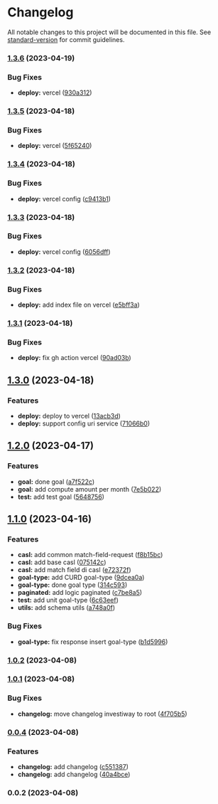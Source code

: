 # Changelog

All notable changes to this project will be documented in this file. See [standard-version](https://github.com/conventional-changelog/standard-version) for commit guidelines.

### [1.3.6](https://github.com/Investiway/investiway-back/compare/v1.3.5...v1.3.6) (2023-04-19)


### Bug Fixes

* **deploy:** vercel ([930a312](https://github.com/Investiway/investiway-back/commit/930a312bf312c167873f01f47b564dbafcb5ad0b))

### [1.3.5](https://github.com/Investiway/investiway-back/compare/v1.3.4...v1.3.5) (2023-04-18)


### Bug Fixes

* **deploy:** vercel ([5f65240](https://github.com/Investiway/investiway-back/commit/5f6524002200ad8287127282df28d48c7bdea2ca))

### [1.3.4](https://github.com/Investiway/investiway-back/compare/v1.3.3...v1.3.4) (2023-04-18)


### Bug Fixes

* **deploy:** vercel config ([c9413b1](https://github.com/Investiway/investiway-back/commit/c9413b18aa2122cac90617efbfe91335c663d4fa))

### [1.3.3](https://github.com/Investiway/investiway-back/compare/v1.3.2...v1.3.3) (2023-04-18)


### Bug Fixes

* **deploy:** vercel config ([6056dff](https://github.com/Investiway/investiway-back/commit/6056dff966029f7b41465fcd20652ea4c8ed2e66))

### [1.3.2](https://github.com/Investiway/investiway-back/compare/v1.3.1...v1.3.2) (2023-04-18)


### Bug Fixes

* **deploy:** add index file on vercel ([e5bff3a](https://github.com/Investiway/investiway-back/commit/e5bff3adeb9c7b8cb0a739a72a20297c71115d01))

### [1.3.1](https://github.com/Investiway/investiway-back/compare/v1.3.0...v1.3.1) (2023-04-18)


### Bug Fixes

* **deploy:** fix gh action vercel ([90ad03b](https://github.com/Investiway/investiway-back/commit/90ad03b554da17c8f8fb291479aaed6079421963))

## [1.3.0](https://github.com/Investiway/investiway-back/compare/v1.2.0...v1.3.0) (2023-04-18)


### Features

* **deploy:** deploy to vercel ([13acb3d](https://github.com/Investiway/investiway-back/commit/13acb3d832b3ab38cb11dab272d04664525ddea8))
* **deploy:** support config uri service ([71066b0](https://github.com/Investiway/investiway-back/commit/71066b0430c29991ab16683a73f492bc4a66faba))

## [1.2.0](https://github.com/Investiway/investiway-back/compare/v1.1.0...v1.2.0) (2023-04-17)


### Features

* **goal:**  done goal ([a7f522c](https://github.com/Investiway/investiway-back/commit/a7f522c336bf936d15312782ed5c5676d0fb03ca))
* **goal:** add compute amount per month ([7e5b022](https://github.com/Investiway/investiway-back/commit/7e5b022d50ebc43cdbb7d956837c1515e1348572))
* **test:** add test goal ([5648756](https://github.com/Investiway/investiway-back/commit/5648756d147bb07b5a20d74e140929e5ac54c73f))

## [1.1.0](https://github.com/Investiway/investiway-back/compare/v1.0.2...v1.1.0) (2023-04-16)


### Features

* **casl:** add  common match-field-request ([f8b15bc](https://github.com/Investiway/investiway-back/commit/f8b15bcb1cfeec6956229a60b525123bae2e2c99))
* **casl:** add base casl ([075142c](https://github.com/Investiway/investiway-back/commit/075142cde40a0e88161b90134fb3417deb4c2962))
* **casl:** add match field di casl ([e72372f](https://github.com/Investiway/investiway-back/commit/e72372f522e7fa85b838a7ac377d632965b48309))
* **goal-type:** add CURD goal-type ([9dcea0a](https://github.com/Investiway/investiway-back/commit/9dcea0aea5d6614eb0ca2fee2a7769f5992429c3))
* **goal-type:** done goal type ([314c593](https://github.com/Investiway/investiway-back/commit/314c5932a70cafccc21d8861c9b344c87e3f94f2))
* **paginated:** add logic paginated ([c7be8a5](https://github.com/Investiway/investiway-back/commit/c7be8a5a8f59975d74da194f4476253b5f32bd8a))
* **test:** add unit goal-type ([6c63eef](https://github.com/Investiway/investiway-back/commit/6c63eef6ea876af563ee68674f9cd6eade10201a))
* **utils:** add schema utils ([a748a0f](https://github.com/Investiway/investiway-back/commit/a748a0ffdb49d8ea865db075e7c8b1608a9af851))


### Bug Fixes

* **goal-type:** fix response insert goal-type ([b1d5996](https://github.com/Investiway/investiway-back/commit/b1d59961c1bf9eac80d4f913aca48823ef89b5cc))

### [1.0.2](https://github.com/Investiway/investiway-back/compare/v1.0.1...v1.0.2) (2023-04-08)

### [1.0.1](https://github.com/Investiway/investiway-back/compare/v0.0.4...v1.0.1) (2023-04-08)


### Bug Fixes

* **changelog:** move changelog investiway to root ([4f705b5](https://github.com/Investiway/investiway-back/commit/4f705b5c67d2ea68693a01f52b47a14bee540c25))

### [0.0.4](https://github.com/Investiway/investiway-back/compare/v0.0.2...v0.0.4) (2023-04-08)


### Features

* **changelog:** add changelog ([c551387](https://github.com/Investiway/investiway-back/commit/c5513878810a7985d270229d13e8e5a4e3dd54ed))
* **changelog:** add changelog ([40a4bce](https://github.com/Investiway/investiway-back/commit/40a4bce463588229037d2a2a2b70962c9135f301))

### 0.0.2 (2023-04-08)

